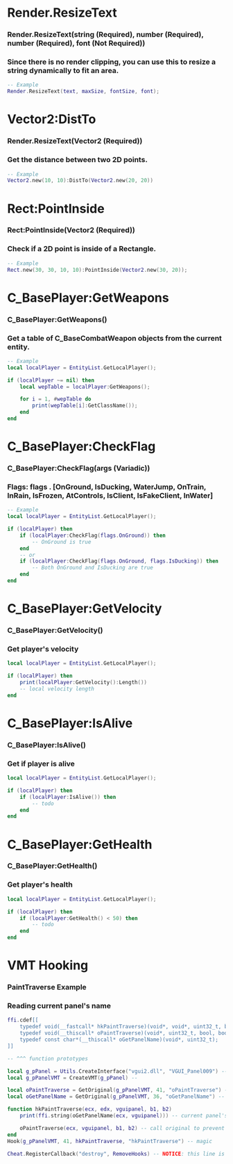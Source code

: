 #

# Render.ResizeText
### Render.ResizeText(string (Required), number (Required), number (Required), font (Not Required))
### Since there is no render clipping, you can use this to resize a string dynamically to fit an area.
```lua
-- Example
Render.ResizeText(text, maxSize, fontSize, font);
```

#

# Vector2:DistTo
### Render.ResizeText(Vector2 (Required))
### Get the distance between two 2D points.
```lua
-- Example
Vector2.new(10, 10):DistTo(Vector2.new(20, 20))
```

#

# Rect:PointInside
### Rect:PointInside(Vector2 (Required))
### Check if a 2D point is inside of a Rectangle.
```lua
-- Example
Rect.new(30, 30, 10, 10):PointInside(Vector2.new(30, 20));
```

#

# C_BasePlayer:GetWeapons
### C_BasePlayer:GetWeapons()
### Get a table of C_BaseCombatWeapon objects from the current entity.
```lua
-- Example
local localPlayer = EntityList.GetLocalPlayer();

if (localPlayer ~= nil) then
    local wepTable = localPlayer:GetWeapons();

    for i = 1, #wepTable do
        print(wepTable[i]:GetClassName());
    end
end
```

# C_BasePlayer:CheckFlag
### C_BasePlayer:CheckFlag(args (Variadic))
### Flags: flags . [OnGround, IsDucking, WaterJump, OnTrain, InRain, IsFrozen, AtControls, IsClient, IsFakeClient, InWater]
```lua
-- Example
local localPlayer = EntityList.GetLocalPlayer();

if (localPlayer) then
    if (localPlayer:CheckFlag(flags.OnGround)) then
        -- OnGround is true
    end  
    -- or   
    if (localPlayer:CheckFlag(flags.OnGround, flags.IsDucking)) then
        -- Both OnGround and IsDucking are true
    end  
end
```

# C_BasePlayer:GetVelocity
### C_BasePlayer:GetVelocity()
### Get player's velocity
```lua
local localPlayer = EntityList.GetLocalPlayer();

if (localPlayer) then
    print(localPlayer:GetVelocity():Length())
    -- local velocity length
end
```

# C_BasePlayer:IsAlive
### C_BasePlayer:IsAlive()
### Get if player is alive
```lua
local localPlayer = EntityList.GetLocalPlayer();

if (localPlayer) then
    if (localPlayer:IsAlive()) then
        -- todo
    end
end
```

# C_BasePlayer:GetHealth
### C_BasePlayer:GetHealth()
### Get player's health

```lua
local localPlayer = EntityList.GetLocalPlayer();

if (localPlayer) then
    if (localPlayer:GetHealth() < 50) then
        -- todo
    end
end
```

#

# VMT Hooking
### PaintTraverse Example
### Reading current panel's name

```lua
ffi.cdef[[
    typedef void(__fastcall* hkPaintTraverse)(void*, void*, uint32_t, bool, bool);
    typedef void(__thiscall* oPaintTraverse)(void*, uint32_t, bool, bool);
    typedef const char*(__thiscall* oGetPanelName)(void*, uint32_t);
]]

-- ^^^ function prototypes

local g_pPanel = Utils.CreateInterface("vgui2.dll", "VGUI_Panel009") -- get interface
local g_pPanelVMT = CreateVMT(g_pPanel) -- 

local oPaintTraverse = GetOriginal(g_pPanelVMT, 41, "oPaintTraverse") -- get original address of painttraverse(actually it is neverlose's)
local oGetPanelName = GetOriginal(g_pPanelVMT, 36, "oGetPanelName") -- same ^^^

function hkPaintTraverse(ecx, edx, vguipanel, b1, b2)
    print(ffi.string(oGetPanelName(ecx, vguipanel))) -- current panel's name

    oPaintTraverse(ecx, vguipanel, b1, b2) -- call original to prevent issues
end
Hook(g_pPanelVMT, 41, hkPaintTraverse, "hkPaintTraverse") -- magic

Cheat.RegisterCallback("destroy", RemoveHooks) -- NOTICE: this line is "must have" to prevent crashes/undefined behavior
```

#
